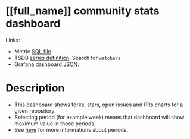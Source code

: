 <h1 id="dashboard-header">[[full_name]] community stats dashboard</h1>
<p>Links:</p>
<ul>
<li>Metric <a href="https://github.com/cncf/devstats/blob/master/metrics/shared/watchers_by_alias.sql" target="_blank">SQL file</a>.</li>
<li>TSDB <a href="https://github.com/cncf/devstats/blob/master/metrics/shared/metrics.yaml" target="_blank">series definition</a>. Search for <code>watchers</code></li>
<li>Grafana dashboard <a href="https://github.com/cncf/devstats/blob/master/grafana/dashboards/[[lower_name]]/community-stats.json" target="_blank">JSON</a>.</li>
</ul>
<h1 id="description">Description</h1>
<ul>
<li>This dashboard shows forks, stars, open issues and PRs charts for a given repository</li>
<li>Selecting period (for example week) means that dashboard will show maximum value in those periods.</li>
<li>See <a href="https://github.com/cncf/devstats/blob/master/docs/periods.md" target="_blank">here</a> for more informations about periods.</li>
</ul>
